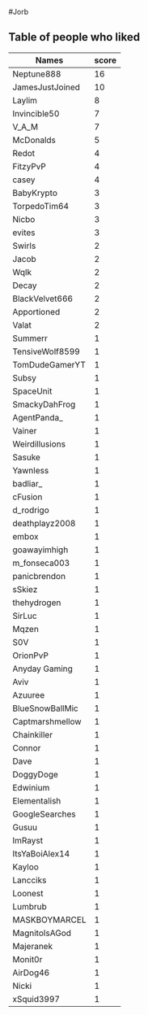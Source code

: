 #Jorb
## Table of people who liked
Names | score
--- | ---
Neptune888 | 16
JamesJustJoined | 10
Laylim | 8
Invincible50 | 7
V_A_M | 7
McDonalds | 5
Redot | 4
FitzyPvP | 4
casey | 4
BabyKrypto | 3
TorpedoTim64 | 3
Nicbo | 3
evites | 3
Swirls | 2
Jacob | 2
Wqlk | 2
Decay | 2
BlackVelvet666 | 2
Apportioned | 2
Valat | 2
Summerr | 1
TensiveWolf8599 | 1
TomDudeGamerYT | 1
Subsy | 1
SpaceUnit | 1
SmackyDahFrog | 1
AgentPanda_ | 1
Vainer | 1
Weirdillusions | 1
Sasuke | 1
Yawnless | 1
badliar_ | 1
cFusion | 1
d_rodrigo | 1
deathplayz2008 | 1
embox | 1
goawayimhigh | 1
m_fonseca003 | 1
panicbrendon | 1
sSkiez | 1
thehydrogen | 1
SirLuc | 1
Mqzen | 1
S0V | 1
OrionPvP | 1
Anyday Gaming | 1
Aviv | 1
Azuuree | 1
BlueSnowBallMic | 1
Captmarshmellow | 1
Chainkiller | 1
Connor | 1
Dave | 1
DoggyDoge | 1
Edwinium | 1
Elementalish | 1
GoogleSearches | 1
Gusuu | 1
ImRayst | 1
ItsYaBoiAlex14 | 1
Kayloo | 1
Lancciks | 1
Loonest | 1
Lumbrub | 1
MASKBOYMARCEL | 1
MagnitoIsAGod | 1
Majeranek | 1
Monit0r | 1
AirDog46 | 1
Nicki | 1
xSquid3997 | 1
